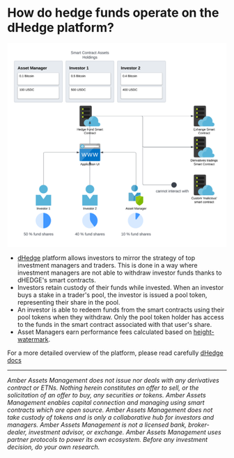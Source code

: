 # How do hedge funds operate on the dHedge platform?

![logo](_images/dHedge_scheme.png)

 * [dHedge](https://www.dhedge.org/) platform allows investors to mirror the strategy of top investment managers and traders. This is done in a way where investment managers are not able to withdraw investor funds thanks to dHEDGE's smart contracts.
 * Investors retain custody of their funds while invested. When an investor buys a stake in a trader's pool, the investor is issued a pool token, representing their share in the pool.
 * An investor is able to redeem funds from the smart contracts using their pool tokens when they withdraw. Only the pool token holder has access to the funds in the smart contract associated with that user's share.
 * Asset Managers earn performance fees calculated based on [height-watermark](https://www.investopedia.com/terms/h/highwatermark.asp).

For a more detailed overview of the platform, please read carefully [dHedge docs](https://docs.dhedge.org/dhedge-protocol)

----

*Amber Assets Management does not issue nor deals with any derivatives contract or ETNs. Nothing herein constitutes an offer to sell, or the solicitation of an offer to buy, any securities or tokens. Amber Assets Management enables capital connection and managing using smart contracts which are open source. Amber Assets Management does not take custody of tokens and is only a collaborative hub for investors and managers. Amber Assets Management is not a licensed bank, broker-dealer, investment advisor, or exchange. Amber Assets Management uses partner protocols to power its own ecosystem. Before any investment decision, do your own research.*